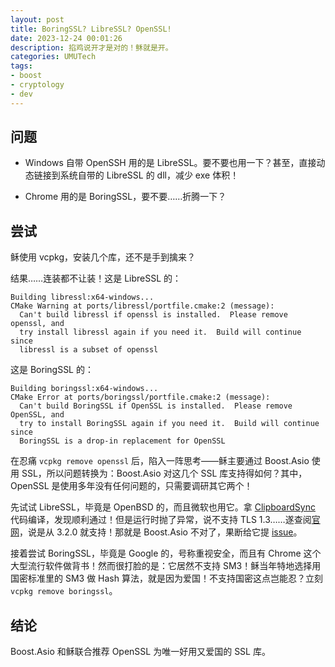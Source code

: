 ```yaml
---
layout: post
title: BoringSSL? LibreSSL? OpenSSL!
date: 2023-12-24 00:01:26
description: 掐鸡说开才是对的！稣就是开。
categories: UMUTech
tags:
- boost
- cryptology
- dev
---
```

## 问题

- Windows 自带 OpenSSH 用的是 LibreSSL。要不要也用一下？甚至，直接动态链接到系统自带的 LibreSSL 的 dll，减少 exe 体积！

- Chrome 用的是 BoringSSL，要不要……折腾一下？

## 尝试

稣使用 vcpkg，安装几个库，还不是手到擒来？

结果……连装都不让装！这是 LibreSSL 的：

```
Building libressl:x64-windows...
CMake Warning at ports/libressl/portfile.cmake:2 (message):
  Can't build libressl if openssl is installed.  Please remove openssl, and
  try install libressl again if you need it.  Build will continue since
  libressl is a subset of openssl
```

这是 BoringSSL 的：

```
Building boringssl:x64-windows...
CMake Error at ports/boringssl/portfile.cmake:2 (message):
  Can't build BoringSSL if OpenSSL is installed.  Please remove OpenSSL, and
  try to install BoringSSL again if you need it.  Build will continue since
  BoringSSL is a drop-in replacement for OpenSSL
```

在忍痛 `vcpkg remove openssl` 后，陷入一阵思考——稣主要通过 Boost.Asio 使用 SSL，所以问题转换为：Boost.Asio 对这几个 SSL 库支持得如何？其中，OpenSSL 是使用多年没有任何问题的，只需要调研其它两个！

先试试 LibreSSL，毕竟是 OpenBSD 的，而且微软也用它。拿 [ClipboardSync](https://github.com/UMU618/ClipboardSync) 代码编译，发现顺利通过！但是运行时抛了异常，说不支持 TLS 1.3……遂查阅[官网](https://ftp.openbsd.org/pub/OpenBSD/LibreSSL/libressl-3.2.0-relnotes.txt)，说是从 3.2.0 就支持！那就是 Boost.Asio 不对了，果断给它提 [issue](https://github.com/chriskohlhoff/asio/issues/85#issuecomment-1850290442)。

接着尝试 BoringSSL，毕竟是 Google 的，号称重视安全，而且有 Chrome 这个大型流行软件做背书！然而很打脸的是：它居然不支持 SM3！稣当年特地选择用国密标准里的 SM3 做 Hash 算法，就是因为爱国！不支持国密这点岂能忍？立刻 `vcpkg remove boringssl`。

## 结论

Boost.Asio 和稣联合推荐 OpenSSL 为唯一好用又爱国的 SSL 库。
